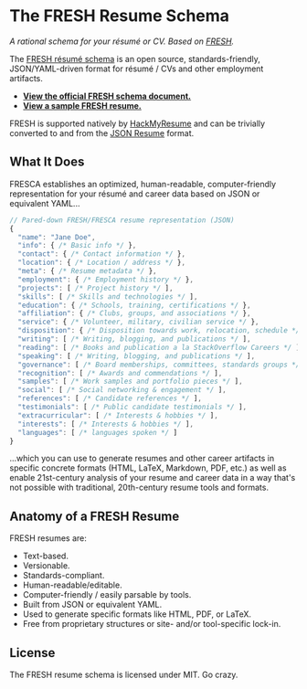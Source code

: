 The FRESH Resume Schema
======
*A rational schema for your résumé or CV. Based on [FRESH][f].*

The [FRESH résumé schema][fresh] is an open source, standards-friendly,
JSON/YAML-driven format for résumé / CVs and other employment artifacts.

- [**View the official FRESH schema document.**][schema]
- [**View a sample FRESH resume.**][exemplar]

FRESH is supported natively by [HackMyResume][hmr] and can be trivially
converted to and from the [JSON Resume][jrs] format.

## What It Does

FRESCA establishes an optimized, human-readable, computer-friendly
representation for your résumé and career data based on JSON or equivalent
YAML...

```js
// Pared-down FRESH/FRESCA resume representation (JSON)
{
  "name": "Jane Doe",
  "info": { /* Basic info */ },
  "contact": { /* Contact information */ },
  "location": { /* Location / address */ },
  "meta": { /* Resume metadata */ },
  "employment": { /* Employment history */ },
  "projects": [ /* Project history */ ],
  "skills": [ /* Skills and technologies */ ],
  "education": { /* Schools, training, certifications */ },
  "affiliation": { /* Clubs, groups, and associations */ },
  "service": { /* Volunteer, military, civilian service */ },
  "disposition": { /* Disposition towards work, relocation, schedule */ },
  "writing": [ /* Writing, blogging, and publications */ ],
  "reading": [ /* Books and publication a la StackOverflow Careers */ ],
  "speaking": [ /* Writing, blogging, and publications */ ],
  "governance": [ /* Board memberships, committees, standards groups */ ],
  "recognition": [ /* Awards and commendations */ ],
  "samples": [ /* Work samples and portfolio pieces */ ],
  "social": [ /* Social networking & engagement */ ],
  "references": [ /* Candidate references */ ],
  "testimonials": [ /* Public candidate testimonials */ ],  
  "extracurricular": [ /* Interests & hobbies */ ],
  "interests": [ /* Interests & hobbies */ ],
  "languages": [ /* languages spoken */ ]
}
```

...which you can use to generate resumes and other career artifacts in specific
concrete formats (HTML, LaTeX, Markdown, PDF, etc.) as well as enable
21st-century analysis of your resume and career data in a way that's not
possible with traditional, 20th-century resume tools and formats.

## Anatomy of a FRESH Resume

FRESH resumes are:

- Text-based.
- Versionable.
- Standards-compliant.
- Human-readable/editable.
- Computer-friendly / easily parsable by tools.
- Built from JSON or equivalent YAML.
- Used to generate specific formats like HTML, PDF, or LaTeX.
- Free from proprietary structures or site- and/or tool-specific lock-in.

## License

The FRESH resume schema is licensed under MIT. Go crazy.

[f]: https://freshstandard.org
[hmr]: https://fluentdesk.com/hackmyresume
[fresh]: https://resume.freshstandard.org
[schema]: schema/fresh-resume-schema_1.0.0-beta.json
[cli]: https://www.npmjs.com/package/fluentcv
[fluentcv]: https://fluentdesk.com/fluentcv
[jrs]: http://jsonresume.org
[exemplar]: https://github.com/fluentdesk/jane-q-fullstacker/blob/master/resume/jane-resume.json
[npm]: https://www.npmjs.com/package/fluentcv
